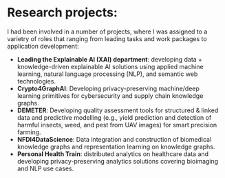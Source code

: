 Research projects:
=================
I had been involved in a number of projects, where I was assigned to a varietry of roles that ranging from leading tasks and work packages to application development:

- **Leading the Explainable AI (XAI) department**: developing data + knowledge-driven explainable AI solutions using applied machine learning, natural language processing (NLP), and semantic web technologies. 
- **Crypto4GraphAI**: Developing privacy-preserving machine/deep learning primitives for cybersecurity and supply chain knowledge graphs.
- **DEMETER**: Developing quality assessment tools for structured & linked data and predictive modelling (e.g., yield prediction and detection of harmful insects, weed, and pest from UAV images) for smart precision farming.
- **NFDI4DataScience**: Data integration and construction of biomedical knowledge graphs and representation learning on knowledge graphs.
- **Personal Health Train**: distributed analytics on healthcare data and developing privacy-preserving analytics solutions covering bioimaging and NLP use cases. 
